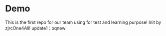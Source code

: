 # Demo
This is the first repo for our team using for test and learning purpose!
Init by zjrcOne4All!
update1：xqnew
